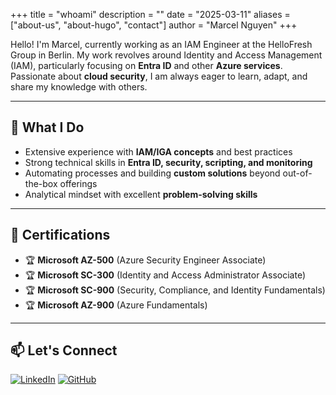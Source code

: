 +++
title = "whoami"
description = ""
date = "2025-03-11"
aliases = ["about-us", "about-hugo", "contact"]
author = "Marcel Nguyen"
+++


Hello! I'm Marcel, currently working as an IAM Engineer at the HelloFresh Group in Berlin. My work revolves around Identity and Access Management (IAM), particularly focusing on **Entra ID** and other **Azure services**. Passionate about **cloud security**, I am always eager to learn, adapt, and share my knowledge with others.

---

## 🚀 What I Do
- Extensive experience with **IAM/IGA concepts** and best practices
- Strong technical skills in **Entra ID, security, scripting, and monitoring**
- Automating processes and building **custom solutions** beyond out-of-the-box offerings
- Analytical mindset with excellent **problem-solving skills**

---

## 🎯 Certifications
- 🏆 **Microsoft AZ-500** (Azure Security Engineer Associate)
- 🏆 **Microsoft SC-300** (Identity and Access Administrator Associate)
- 🏆 **Microsoft SC-900** (Security, Compliance, and Identity Fundamentals)
- 🏆 **Microsoft AZ-900** (Azure Fundamentals)

---

## 📫 Let's Connect

[![LinkedIn](https://img.shields.io/badge/LinkedIn-Connect-blue?logo=linkedin)](https://www.linkedin.com/in/marcel-nguyen-5b82631a3/)  [![GitHub](https://img.shields.io/badge/GitHub-Follow-black?logo=github)](https://github.com/marcel-ngn)

